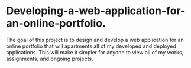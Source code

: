 # Developing-a-web-application-for-an-online-portfolio.
The goal of this project is to design and develop a web application for an online portfolio that will apartments all of my developed and deployed applications. This will make it simpler for anyone to view all of my works, assignments, and ongoing projects.

